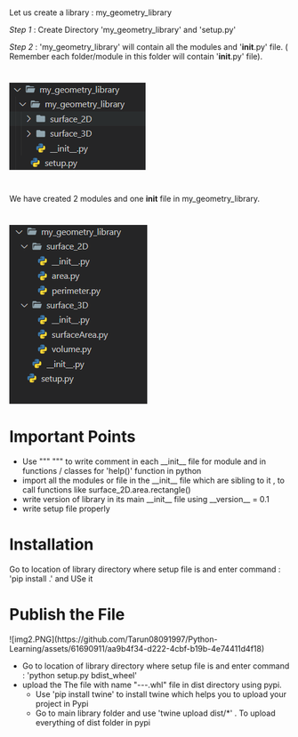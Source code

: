 #

Let us create a library : my_geometry_library

_Step 1_ : Create Directory 'my_geometry_library' and 'setup.py'

_Step 2_ : 'my_geometry_library' will contain all the modules and '**init**.py' file. ( Remember each folder/module in this folder will contain '**init**.py' file).

#

![Alt text](image-1.png)

#

We have created 2 modules and one **init** file in my_geometry_library.

#

![Alt text](image.png)

<h1>Important Points</h1>
<ul>
<li>Use """ """ to write comment in each __init__ file for module and in functions / classes for 'help()' function in python</li>
<li>import all the modules or file in the __init__ file which are sibling to it , to call functions like surface_2D.area.rectangle()</li>
<li>write version of library in its main __init__ file using __version__ = 0.1</li>
<li>write setup file properly</li>
</ul>

<h1>Installation</h1>
Go to location of library directory where setup file is and enter command : 'pip install .' and USe it

<h1>Publish the File</h1>
![img2.PNG](https://github.com/Tarun08091997/Python-Learning/assets/61690911/aa9b4f34-d222-4cbf-b19b-4e74411d4f18)

<ul>
  <li>Go to location of library directory where setup file is and enter command : 'python setup.py bdist_wheel' </li>
  <li> upload the The file with name "---.whl" file in dist directory using pypi.
  <ul>
    <li> Use 'pip install twine' to install twine which helps you to upload your project in Pypi</li>
    <li>Go to main library folder and use 'twine upload dist/*' . To upload everything of dist folder in pypi</li>
  </ul>
  </li>
</ul>


